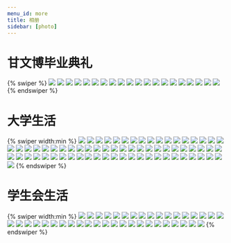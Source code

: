 ```yaml
---
menu_id: more
title: 相册
sidebar: [photo]
---
```

# 甘文博毕业典礼
{% swiper %}
![](https://gitee.com/MrVanme/photos/raw/master/DSC_5669.webp)
![](https://gitee.com/MrVanme/photos/raw/master/DSC_5663.webp)
![](https://gitee.com/MrVanme/photos/raw/master/DSC_5662.webp)
![](https://gitee.com/MrVanme/photos/raw/master/DSC_5658.webp)
![](https://gitee.com/MrVanme/photos/raw/master/DSC_5656.webp)
![](https://gitee.com/MrVanme/photos/raw/master/DSC_5639.webp)
![](https://gitee.com/MrVanme/photos/raw/master/DSC_5637.webp)
![](https://gitee.com/MrVanme/photos/raw/master/DSC_5636.webp)
![](https://gitee.com/MrVanme/photos/raw/master/DSC_5604.webp)
![](https://gitee.com/MrVanme/photos/raw/master/DSC_5602.webp)
![](https://gitee.com/MrVanme/photos/raw/master/DSC_5579.webp)
![](https://gitee.com/MrVanme/photos/raw/master/DSC_5578.webp)
![](https://gitee.com/MrVanme/photos/raw/master/DSC_5574.webp)
![](https://gitee.com/MrVanme/photos/raw/master/DSC_5571.webp)
![](https://gitee.com/MrVanme/photos/raw/master/DSC_5570.webp)
![](https://gitee.com/MrVanme/photos/raw/master/DSC_5569.webp)
![](https://gitee.com/MrVanme/photos/raw/master/DSC_5566.webp)
![](https://gitee.com/MrVanme/photos/raw/master/DSC_5564.webp)
![](https://gitee.com/MrVanme/photos/raw/master/DSC_5560.webp)
![](https://gitee.com/MrVanme/photos/raw/master/DSC_5559.webp)
{% endswiper %}
# 大学生活
{% swiper width:min %}
![](https://gitee.com/MrVanme/photos/raw/master/202109262115001.jpeg)
![](https://gitee.com/MrVanme/photos/raw/master/202109101716551.webp)
![](https://gitee.com/MrVanme/photos/raw/master/202109101716553.webp)
![](https://gitee.com/MrVanme/photos/raw/master/202109092104062.webp)
![](https://gitee.com/MrVanme/photos/raw/master/202109092104066.webp)
![](https://gitee.com/MrVanme/photos/raw/master/202109092104068.webp)
![](https://gitee.com/MrVanme/photos/raw/master/202109092104069.webp)
![](https://gitee.com/MrVanme/photos/raw/master/202109092104070.webp)
![](https://gitee.com/MrVanme/photos/raw/master/202109092104071.webp)
![](https://gitee.com/MrVanme/photos/raw/master/202109092104073.webp)
![](https://gitee.com/MrVanme/photos/raw/master/202109092104074.webp)
![](https://gitee.com/MrVanme/photos/raw/master/202109092104075.webp)
![](https://gitee.com/MrVanme/photos/raw/master/202109092105464.webp)
![](https://gitee.com/MrVanme/photos/raw/master/202109092105465.webp)
![](https://gitee.com/MrVanme/photos/raw/master/202109092105466.webp)
![](https://gitee.com/MrVanme/photos/raw/master/202109092105467.webp)
![](https://gitee.com/MrVanme/photos/raw/master/202109092105469.webp)
![](https://gitee.com/MrVanme/photos/raw/master/202109092105470.webp)
![](https://gitee.com/MrVanme/photos/raw/master/202109092105471.webp)
![](https://gitee.com/MrVanme/photos/raw/master/202109092105472.webp)
![](https://gitee.com/MrVanme/photos/raw/master/202109092105473.webp)
![](https://gitee.com/MrVanme/photos/raw/master/202109092105986.webp)
![](https://gitee.com/MrVanme/photos/raw/master/202109092105988.webp)
![](https://gitee.com/MrVanme/photos/raw/master/202109092105989.webp)
![](https://gitee.com/MrVanme/photos/raw/master/202109092105990.webp)
![](https://gitee.com/MrVanme/photos/raw/master/202109092105991.webp)
![](https://gitee.com/MrVanme/photos/raw/master/202109092105992.webp)
![](https://gitee.com/MrVanme/photos/raw/master/202109092105993.webp)
![](https://gitee.com/MrVanme/photos/raw/master/202109092105994.webp)
![](https://gitee.com/MrVanme/photos/raw/master/202109092105995.webp)
![](https://gitee.com/MrVanme/photos/raw/master/202109092106200.webp)
![](https://gitee.com/MrVanme/photos/raw/master/202109092106201.webp)
![](https://gitee.com/MrVanme/photos/raw/master/202109092106202.webp)
![](https://gitee.com/MrVanme/photos/raw/master/202109092106204.webp)
![](https://gitee.com/MrVanme/photos/raw/master/202109092106205.webp)
![](https://gitee.com/MrVanme/photos/raw/master/202109092106206.webp)
![](https://gitee.com/MrVanme/photos/raw/master/202109092106207.webp)
![](https://gitee.com/MrVanme/photos/raw/master/202109092106208.webp)
![](https://gitee.com/MrVanme/photos/raw/master/202109092106209.webp)
![](https://gitee.com/MrVanme/photos/raw/master/202109092106210.webp)
![](https://gitee.com/MrVanme/photos/raw/master/202109092106211.webp)
![](https://gitee.com/MrVanme/photos/raw/master/202109092106212.webp)
![](https://gitee.com/MrVanme/photos/raw/master/202109092107006.webp)
![](https://gitee.com/MrVanme/photos/raw/master/202109092107007.webp)
![](https://gitee.com/MrVanme/photos/raw/master/202109092107008.webp)
![](https://gitee.com/MrVanme/photos/raw/master/202109092107010.webp)
![](https://gitee.com/MrVanme/photos/raw/master/202109092107011.webp)
![](https://gitee.com/MrVanme/photos/raw/master/202109092107012.webp)
![](https://gitee.com/MrVanme/photos/raw/master/202109092107013.webp)
![](https://gitee.com/MrVanme/photos/raw/master/202109092107014.webp)
![](https://gitee.com/MrVanme/photos/raw/master/202109092107015.webp)
![](https://gitee.com/MrVanme/photos/raw/master/202109092108609.webp)
![](https://gitee.com/MrVanme/photos/raw/master/202109092108610.webp)
![](https://gitee.com/MrVanme/photos/raw/master/202109092108612.webp)
![](https://gitee.com/MrVanme/photos/raw/master/202109092108613.webp)
![](https://gitee.com/MrVanme/photos/raw/master/202109092108614.webp)
![](https://gitee.com/MrVanme/photos/raw/master/202109092108615.webp)
![](https://gitee.com/MrVanme/photos/raw/master/202109092108616.webp)
![](https://gitee.com/MrVanme/photos/raw/master/202109092108617.webp)
![](https://gitee.com/MrVanme/photos/raw/master/202109092108619.webp)
![](https://gitee.com/MrVanme/photos/raw/master/202109092108321.webp)
![](https://gitee.com/MrVanme/photos/raw/master/202109092108322.webp)
![](https://gitee.com/MrVanme/photos/raw/master/202109092108323.webp)
![](https://gitee.com/MrVanme/photos/raw/master/202109092108324.webp)
![](https://gitee.com/MrVanme/photos/raw/master/202109092108325.webp)
![](https://gitee.com/MrVanme/photos/raw/master/202109092108326.webp)
![](https://gitee.com/MrVanme/photos/raw/master/202109092108327.webp)
![](https://gitee.com/MrVanme/photos/raw/master/202109092108328.webp)
{% endswiper %}
# 学生会生活
{% swiper width:min %}
![](https://gitee.com/MrVanme/photos/raw/master/202109092101959.webp)
![](https://gitee.com/MrVanme/photos/raw/master/202109092101962.webp)
![](https://gitee.com/MrVanme/photos/raw/master/202109092101963.webp)
![](https://gitee.com/MrVanme/photos/raw/master/202109092101964.webp)
![](https://gitee.com/MrVanme/photos/raw/master/202109092101965.webp)
![](https://gitee.com/MrVanme/photos/raw/master/202109092101966.webp)
![](https://gitee.com/MrVanme/photos/raw/master/202109092101968.webp)
![](https://gitee.com/MrVanme/photos/raw/master/202109092101969.webp)
![](https://gitee.com/MrVanme/photos/raw/master/202109092101970.webp)
![](https://gitee.com/MrVanme/photos/raw/master/202109092101971.webp)
![](https://gitee.com/MrVanme/photos/raw/master/202109092101972.webp)
![](https://gitee.com/MrVanme/photos/raw/master/202109092101973.webp)
![](https://gitee.com/MrVanme/photos/raw/master/202109092101974.webp)
![](https://gitee.com/MrVanme/photos/raw/master/202109092101975.webp)
![](https://gitee.com/MrVanme/photos/raw/master/202109092101976.webp)
![](https://gitee.com/MrVanme/photos/raw/master/202109092101977.webp)
![](https://gitee.com/MrVanme/photos/raw/master/202109092101978.webp)
![](https://gitee.com/MrVanme/photos/raw/master/202109092101979.webp)
![](https://gitee.com/MrVanme/photos/raw/master/202109092101980.webp)
![](https://gitee.com/MrVanme/photos/raw/master/202109092101981.webp)
![](https://gitee.com/MrVanme/photos/raw/master/202109092101982.webp)
![](https://gitee.com/MrVanme/photos/raw/master/202109092101983.webp)
![](https://gitee.com/MrVanme/photos/raw/master/202109092101984.webp)
![](https://gitee.com/MrVanme/photos/raw/master/202109092101986.webp)
![](https://gitee.com/MrVanme/photos/raw/master/202109092101987.webp)
![](https://gitee.com/MrVanme/photos/raw/master/202109092101988.webp)
![](https://gitee.com/MrVanme/photos/raw/master/202109092101989.webp)
![](https://gitee.com/MrVanme/photos/raw/master/202109092101990.webp)
![](https://gitee.com/MrVanme/photos/raw/master/202109092101991.webp)
![](https://gitee.com/MrVanme/photos/raw/master/202109092101992.webp)
![](https://gitee.com/MrVanme/photos/raw/master/202109092101993.webp)
![](https://gitee.com/MrVanme/photos/raw/master/202109092101994.webp)
![](https://gitee.com/MrVanme/photos/raw/master/202109092101995.webp)
![](https://gitee.com/MrVanme/photos/raw/master/202109092101996.webp)
![](https://gitee.com/MrVanme/photos/raw/master/202109092101997.webp)
![](https://gitee.com/MrVanme/photos/raw/master/202109092101998.webp)
![](https://gitee.com/MrVanme/photos/raw/master/202109092101999.webp)
![](https://gitee.com/MrVanme/photos/raw/master/202109092101000.webp)
![](https://gitee.com/MrVanme/photos/raw/master/202109092101001.webp)
![](https://gitee.com/MrVanme/photos/raw/master/202109092101002.webp)
{% endswiper %}
